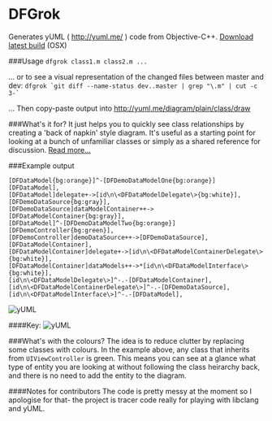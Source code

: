 DFGrok
=========

Generates yUML ( http://yuml.me/ ) code from Objective-C++.  [Download latest build](https://github.com/darkFunction/DFGrok/releases) (OSX)

###Usage 
`dfgrok class1.m class2.m ...`

... or to see a visual representation of the changed files between master and dev:
``dfgrok `git diff --name-status dev..master | grep "\.m" | cut -c 3-` ``

... Then copy-paste output into http://yuml.me/diagram/plain/class/draw 


###What's it for?
It just helps you to quickly see class relationships by creating a 'back of napkin' style diagram.  It's useful as a starting point for looking at a bunch of unfamiliar classes or simply as a shared reference for discussion.  [Read more...](http://notes.darkfunction.com/DFGrok)

###Example output 

```
[DFDataModel{bg:orange}]^-[DFDemoDataModelOne{bg:orange}]
[DFDataModel],
[DFDataModel]delegate+->[id\n\<DFDataModelDelegate\>{bg:white}],
[DFDemoDataSource{bg:gray}],
[DFDemoDataSource]dataModelContainer++->[DFDataModelContainer{bg:gray}],
[DFDataModel]^-[DFDemoDataModelTwo{bg:orange}]
[DFDemoController{bg:green}],
[DFDemoController]demoDataSource++->[DFDemoDataSource],
[DFDataModelContainer],
[DFDataModelContainer]delegate+->[id\n\<DFDataModelContainerDelegate\>{bg:white}],
[DFDataModelContainer]dataModels++->*[id\n\<DFDataModelInterface\>{bg:white}],
[id\n\<DFDataModelDelegate\>]^-.-[DFDataModelContainer],
[id\n\<DFDataModelContainerDelegate\>]^-.-[DFDemoDataSource],
[id\n\<DFDataModelInterface\>]^-.-[DFDataModel],
```

![yUML](http://notes.darkfunction.com/images/yuml2.png)

####Key:
![yUML](http://notes.darkfunction.com/images/yumlkey.png)

###What's with the colours?
The idea is to reduce clutter by replacing some classes with colours.  In the example above, any class that inherits from `UIViewController` is green.  This means you can see at a glance what type of entity you are looking at without following the class heirarchy back, and there is no need to add the entity to the diagram.


####Notes for contributors
The code is pretty messy at the moment so I apologise for that- the project is tracer code really for playing with libclang and yUML.
